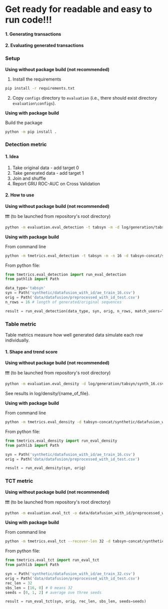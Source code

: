 # Get ready for readable and easy to run code!!! 
#### 1. Generating transactions
#### 2. Evaluating generated transactions



### Setup

**Using without package build (not recommended)**

1. Install the requirements

```bash
pip install -r requirements.txt
```

2. Copy `configs` directory to `evaluation` (i.e., there should exist directory `evaluation\configs`).

**Using with package build**

Build the package

```bash
python -m pip install .
```

### Detection metric

#### 1. Idea

1. Take original data - add target 0
2. Take generated data - add target 1
3. Join and shuffle
4. Report GRU ROC-AUC on Cross Validation

#### 2. How to use

**Using without package build (not recommended)**

❗❗❗ (to be launched from repository's root directory)

```bash
python -m evaluation.eval_detection -t tabsyn -m -d log/generation/tabsyn/unet_16.csv -n 16 --verbose
```

**Using with package build**

From command line

```bash
python -m tmetrics.eval_detection -t tabsyn -m -n 16 -d tabsyn-concat/synthetic/datafusion_with_id/ae_train_16.csv -o tabsyn-concat/data/datafusion/preprocessed_with_id_test.csv --gpu_ids 0 2 3 --verbose
```

From python file:

```python
from tmetrics.eval_detection import run_eval_detection
from pathlib import Path

data_type='tabsyn'
syn = Path('synthetic/datafusion_with_id/ae_train_16.csv')
orig = Path('data/datafusion/preprocessed_with_id_test.csv')
n_rows = 16 # length of generated/original sequences

result = run_eval_detection(data_type, syn, orig, n_rows, match_users=True, verbose=True)
```


### Table metric
Table metrics measure how well generated data simulate each row individually.

#### 1. Shape and trend score

**Using without package build (not recommended)** 

❗❗❗ (to be launched from repository's root directory)

```bash
python -m evaluation.eval_density -d log/generation/tabsyn/synth_16.csv
```

See results in log/density/{name_of_file}.

**Using with package build**

From command line

```bash
python -m tmetrics.eval_density -d tabsyn-concat/synthetic/datafusion_with_id/ae_train_32.csv -o tabsyn-concat/data/datafusion/preprocessed_with_id_test.csv
```

From python file:

```python
from tmetrics.eval_density import run_eval_density
from pathlib import Path

syn = Path('synthetic/datafusion_with_id/ae_train_16.csv')
orig = Path('data/datafusion/preprocessed_with_id_test.csv')

result = run_eval_density(syn, orig)
```

### TCT metric

**Using without package build (not recommended)** 

❗❗❗ (to be launched from repository's root directory)

```bash
python -m evaluation.eval_tct -o data/datafusion_with_id/preprocessed_with_id_test.csv -d synthetic/datafusion_with_id/synth_64_099.csv --recover-len 64 --subsample-len 16,32,0 --seed 0,1,2,3,4
```

**Using with package build**

From command line

```bash
python -m tmetrics.eval_tct --recover-len 32 -d tabsyn-concat/synthetic/datafusion_with_id/ae_train_32.csv -o tabsyn-concat/data/datafusion/preprocessed_with_id_test.csv --seed 0,1,2 --subsample-len 16,0
```

From python file:

```python
from tmetrics.eval_tct import run_eval_tct
from pathlib import Path

syn = Path('synthetic/datafusion_with_id/ae_train_32.csv')
orig = Path('data/datafusion/preprocessed_with_id_test.csv')
rec_len = 32
sbs_len = [16, 0] # 0 means 32
seeds = [0, 1, 2] # average ove three seeds

result = run_eval_tct(syn, orig, rec_len, sbs_len, seeds=seeds)
```
